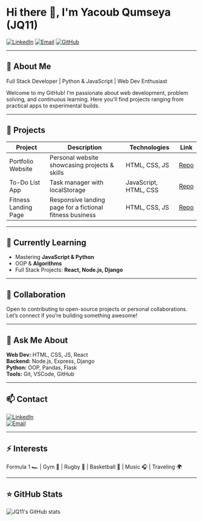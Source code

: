 # Hi there 👋, I'm Yacoub Qumseya (JQ11)

[![LinkedIn](https://img.shields.io/badge/LinkedIn-0A66C2?style=for-the-badge&logo=linkedin&logoColor=white)](https://www.linkedin.com/in/yacoub-qumseya-37a25b/) 
[![Email](https://img.shields.io/badge/Email-D14836?style=for-the-badge&logo=gmail&logoColor=white)](mailto:qumsiyeh37@gmail.com)
[![GitHub](https://img.shields.io/badge/GitHub-181717?style=for-the-badge&logo=github&logoColor=white)](https://github.com/Jacob11Q1)

---

## 🚀 About Me
Full Stack Developer | Python & JavaScript | Web Dev Enthusiast  

Welcome to my GitHub! I'm passionate about web development, problem solving, and continuous learning. Here you'll find projects ranging from practical apps to experimental builds.

---

## 🔭 Projects

| Project | Description | Technologies | Link |
|---------|-------------|--------------|------|
| Portfolio Website | Personal website showcasing projects & skills | HTML, CSS, JS | [Repo](https://jacob11q1.github.io/Jacob-s-Portfolio/) |
| To-Do List App | Task manager with localStorage | JavaScript, HTML, CSS | [Repo](https://github.com/Jacob11Q1/todo-app) |
| Fitness Landing Page | Responsive landing page for a fictional fitness business | HTML, CSS, JS | [Repo](https://github.com/Jacob11Q1/fitness-landing) |

---

## 🌱 Currently Learning
- Mastering **JavaScript & Python**  
- OOP & **Algorithms**  
- Full Stack Projects: **React, Node.js, Django**

---

## 👯 Collaboration
Open to contributing to open-source projects or personal collaborations. Let’s connect if you’re building something awesome!  

---

## 💬 Ask Me About
**Web Dev:** HTML, CSS, JS, React  
**Backend:** Node.js, Express, Django  
**Python:** OOP, Pandas, Flask  
**Tools:** Git, VSCode, GitHub  

---

## 📫 Contact
[![LinkedIn](https://img.shields.io/badge/LinkedIn-0A66C2?style=for-the-badge&logo=linkedin&logoColor=white)](https://www.linkedin.com/in/yacoub-qumseya-37a25b/)  
[![Email](https://img.shields.io/badge/Email-D14836?style=for-the-badge&logo=gmail&logoColor=white)](mailto:qumsiyeh37@gmail.com)  

---

## ⚡ Interests
Formula 1 🏎 | Gym 💪 | Rugby 🏉 | Basketball 🏀 | Music 🎧 | Traveling 🌍  

---

## ⭐ GitHub Stats
![JQ11's GitHub stats](https://github-readme-stats.vercel.app/api?username=Jacob11Q1&show_icons=true&theme=radical)
